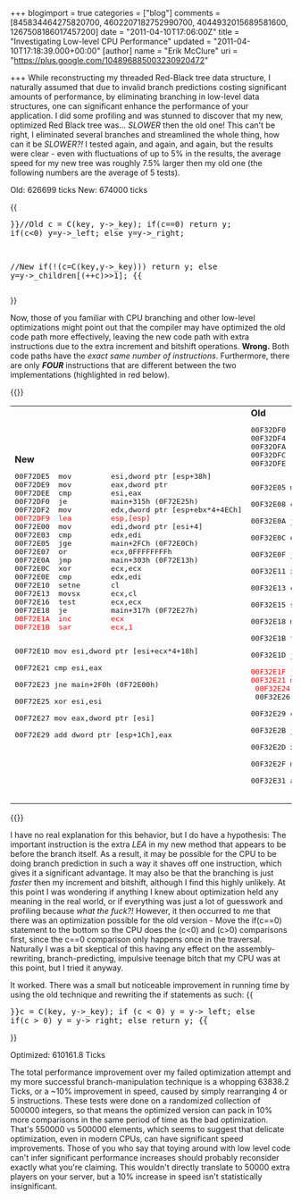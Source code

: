 +++
blogimport = true
categories = ["blog"]
comments = [845834464275820700, 4602207182752990700, 4044932015689581600, 1267508186017457200]
date = "2011-04-10T17:06:00Z"
title = "Investigating Low-level CPU Performance"
updated = "2011-04-10T17:18:39.000+00:00"
[author]
name = "Erik McClure"
uri = "https://plus.google.com/104896885003230920472"

+++
While reconstructing my threaded Red-Black tree data structure, I naturally assumed that due to invalid branch predictions costing significant amounts of performance, by eliminating branching in low-level data structures, one can significant enhance the performance of your application. I did some profiling and was stunned to discover that my new, optimized Red Black tree was... *SLOWER* then the old one! This can't be right, I eliminated several branches and streamlined the whole thing, how can it be *SLOWER?!* I tested again, and again, and again, but the results were clear - even with fluctuations of up to 5% in the results, the average speed for my new tree was roughly 7.5% larger then my old one (the following numbers are the average of 5 tests).

Old: 626699 ticks
New: 674000 ticks

{{<pre cpp>}}//Old
c = C(key, y->_key);
if(c==0) return y;
if(c<0) y=y->_left;
else y=y->_right;

//New
if(!(c=C(key,y->_key)))
return y;
else
y=y->_children[(++c)>>1];
{{</pre>}}

Now, those of you familiar with CPU branching and other low-level optimizations might point out that the compiler may have optimized the old code path more effectively, leaving the new code path with extra instructions due to the extra increment and bitshift operations. **Wrong.** Both code paths have the *exact same number of instructions*. Furthermore, there are only ***FOUR*** instructions that are different between the two implementations (highlighted in red below).

{{<span>}}
<table cellpadding="0" cellspacing="0"><tr><td><b>New</b>
<pre>00F72DE5  mov         esi,dword ptr [esp+38h]  
00F72DE9  mov         eax,dword ptr 
00F72DEE  cmp         esi,eax  
00F72DF0  je          main+315h (0F72E25h)  
00F72DF2  mov         edx,dword ptr [esp+ebx*4+4ECh]
<span style="color:#FF0000;">00F72DF9  lea         esp,[esp]</span>
00F72E00  mov         edi,dword ptr [esi+4]  
00F72E03  cmp         edx,edi  
00F72E05  jge         main+2FCh (0F72E0Ch)  
00F72E07  or          ecx,0FFFFFFFFh  
00F72E0A  jmp         main+303h (0F72E13h)  
00F72E0C  xor         ecx,ecx  
00F72E0E  cmp         edx,edi  
00F72E10  setne       cl  
00F72E13  movsx       ecx,cl  
00F72E16  test        ecx,ecx  
00F72E18  je          main+317h (0F72E27h)  
<span style="color:#FF0000;">00F72E1A  inc         ecx  </span>
<span style="color:#FF0000;">00F72E1B  sar         ecx,1  </span>

00F72E1D  mov         esi,dword ptr [esi+ecx*4+18h]  
00F72E21  cmp         esi,eax  
00F72E23  jne         main+2F0h (0F72E00h)  
00F72E25  xor         esi,esi  
00F72E27  mov         eax,dword ptr [esi]  
00F72E29  add         dword ptr [esp+1Ch],eax</pre>
</td><td><b>Old</b>
<pre>00F32DF0  mov         edi,dword ptr [esp+38h]  
00F32DF4  mov         ebx,dword ptr 
00F32DFA  cmp         edi,ebx  
00F32DFC  je          main+31Dh (0F32E2Dh)  
00F32DFE  mov         edx,dword ptr [esp+eax*4+4ECh]  

00F32E05  mov         esi,dword ptr [edi+4]  
00F32E08  cmp         edx,esi  
00F32E0A  jge         main+301h (0F32E11h)  
00F32E0C  or          ecx,0FFFFFFFFh  
00F32E0F  jmp         main+308h (0F32E18h)  
00F32E11  xor         ecx,ecx  
00F32E13  cmp         edx,esi  
00F32E15  setne       cl  
00F32E18  movsx       ecx,cl  
00F32E1B  test        ecx,ecx  
00F32E1D  je          main+31Fh (0F32E2Fh)  
<span style="color:#FF0000;">00F32E1F  jns         main+316h (0F32E26h)  </span>
<span style="color:#FF0000;">00F32E21  mov         edi,dword ptr [edi+18h]  </span>
<span style="color:#FF0000;">00F32E24  jmp         main+319h (0F32E29h)  </span>
00F32E26  mov         edi,dword ptr [edi+1Ch]  
00F32E29  cmp         edi,ebx  
00F32E2B  jne         main+2F5h (0F32E05h)  
00F32E2D  xor         edi,edi  
00F32E2F  mov         ecx,dword ptr [edi]  
00F32E31  add         dword ptr [esp+1Ch],ecx</pre>
</td></tr></table>{{</span>}}

I have no real explanation for this behavior, but I do have a hypothesis: The important instruction is the extra *LEA* in my new method that appears to be before the branch itself. As a result, it may be possible for the CPU to be doing branch prediction in such a way it shaves off one instruction, which gives it a significant advantage. It may also be that the branching is just *faster* then my increment and bitshift, although I find this highly unlikely. At this point I was wondering if anything I knew about optimization held any meaning in the real world, or if everything was just a lot of guesswork and profiling because *what the fuck?!* However, it then occurred to me that there was an optimization possible for the old version - Move the if(c==0) statement to the bottom so the CPU does the (c<0) and (c>0) comparisons first, since the c==0 comparison only happens once in the traversal. Naturally I was a bit skeptical of this having any effect on the assembly-rewriting, branch-predicting, impulsive teenage bitch that my CPU was at this point, but I tried it anyway.

It worked. There was a small but noticeable improvement in running time by using the old technique and rewriting the if statements as such:
{{<pre cpp>}}c = C(key, y->_key);
if (c < 0)  y = y->_left;
else if(c > 0) y = y->_right;
else return y;
{{</pre>}}

Optimized: 610161.8 Ticks

The total performance improvement over my failed optimization attempt and my more successful branch-manipulation technique is a whopping 63838.2 Ticks, or a ~10% improvement in speed, caused by simply rearranging 4 or 5 instructions. These tests were done on a randomized collection of 500000 integers, so that means the optimized version can pack in 10% more comparisons in the same period of time as the bad optimization. That's 550000 vs 500000 elements, which seems to suggest that delicate optimization, even in modern CPUs, can have significant speed improvements. Those of you who say that toying around with low level code can't infer significant performance increases should probably reconsider exactly what you're claiming. This wouldn't directly translate to 50000 extra players on your server, but a 10% increase in speed isn't statistically insignificant.
